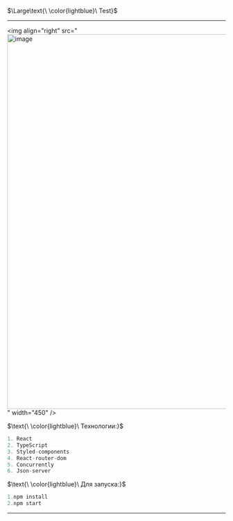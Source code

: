 $\Large\text{\ \color{lightblue}\ Test}$
____

<img  align="right" src="<img width="864" alt="image" src="https://github.com/user-attachments/assets/5b6f547c-3356-4ef0-a3ef-8b147455a0c3" />
" width="450" />


$\text{\ \color{lightblue}\   Технологии:\}$  

```java
1. React
2. TypeScript
3. Styled-components
4. React-router-dom
5. Concurrently
6. Json-server
```
$\text{\ \color{lightblue}\  Для запуска:\}$  
```javaScript
1.npm install
2.npm start
```

____

